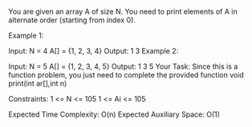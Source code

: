 You are given an array A of size N. You need to print elements of A in alternate order (starting from index 0).

Example 1:

Input:
N = 4
A[] = {1, 2, 3, 4}
Output:
1 3
Example 2:

Input:
N = 5
A[] = {1, 2, 3, 4, 5}
Output:
1 3 5
Your Task:
Since this is a function problem, you just need to complete the provided function void print(int ar[],int n)

Constraints:
1 <= N <= 105
1 <= Ai <= 105

Expected Time Complexity: O(n)
Expected Auxiliary Space: O(1)

